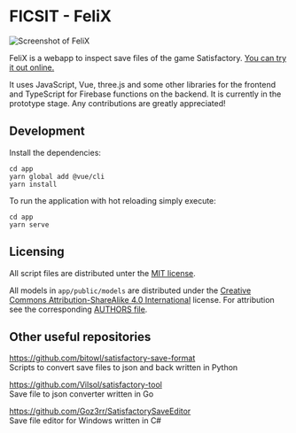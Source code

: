 # FICSIT - FeliX

![Screenshot of FeliX](app/public/screenshot.png)

FeliX is a webapp to inspect save files of the game Satisfactory. [You can try it out online.](https://ficsit-felix.firebaseapp.com/)

It uses JavaScript, Vue, three.js and some other libraries for the frontend and TypeScript for Firebase functions on the backend. It is currently in the prototype stage. Any contributions are greatly appreciated!

## Development
Install the dependencies:
```
cd app
yarn global add @vue/cli
yarn install
```

To run the application with hot reloading simply execute:
```
cd app
yarn serve
```

## Licensing
All script files are distributed unter the [MIT license](LICENSE).

All models in `app/public/models` are distributed under the [Creative Commons Attribution-ShareAlike 4.0 International](https://creativecommons.org/licenses/by-sa/4.0/) license. For attribution see the corresponding [AUTHORS file](app/public/models/AUTHORS).

## Other useful repositories
https://github.com/bitowl/satisfactory-save-format  
Scripts to convert save files to json and back written in Python

https://github.com/Vilsol/satisfactory-tool  
Save file to json converter written in Go

https://github.com/Goz3rr/SatisfactorySaveEditor  
Save file editor for Windows written in C#
